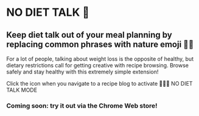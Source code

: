 # NO DIET TALK 🦢

## Keep diet talk out of your meal planning by replacing common phrases with nature emoji 🌱🌿

For a lot of people, talking about weight loss is the opposite of healthy, but dietary restrictions call for getting creative with recipe browsing. Browse safely and stay healthy with this extremely simple extension!

Click the icon when you navigate to a recipe blog to activate 🌲🍄🐚 NO DIET TALK MODE

### Coming soon: try it out via the Chrome Web store!
